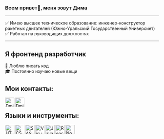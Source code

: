 ### Всем привет👋, меня зовут Дима

---

:white_check_mark: Имею высшее техническое образование: инженер-конструктор ракетных двигателей (Южно-Уральский Государственный Универсиет) <br/>
:white_check_mark: Работал на руководящих должностях

---

## Я фронтенд разработчик

:muscle: Люблю писать код <br/>
:mortar_board: Постоянно изучаю новые вещи <br/>

## Мои контакты:

[<img align="left" alt="DmitryTsirul | Instagram" width="30px" src="https://img.icons8.com/3d-fluency/100/000000/3d-fluency-instagram-logo.png"/>][instagram]
[<img align="left" alt="DmitryTsirul | Telegram" width="30px" src="https://img.icons8.com/fluency/48/000000/telegram-app.png"/>][telegram]

 <br/>

## Языки и инструменты:

<img align="left" alt="HTML" width="30px" src="https://img.icons8.com/color/48/000000/html-5--v1.png"/>
<img align="left" alt="CSS" width="30px" src="https://img.icons8.com/color/48/000000/css3.png"/>
<img align="left" alt="SASS" width="30px" src="https://img.icons8.com/color/48/000000/sass.png"/>
<img align="left" alt="Visual Studio Code" width="30px" src="https://img.icons8.com/fluency/48/000000/visual-studio-code-insides.png"/>
<img align="left" alt="Javascript" width="30px" src="https://img.icons8.com/color/48/000000/javascript--v1.png"/>
<img align="left" alt="React" width="30px" src="https://img.icons8.com/color/48/000000/react-native.png"/>
<img align="left" alt="Node.js" width="30px" src="https://img.icons8.com/fluency/48/000000/node-js.png"/>

<br/>
<br/>

[instagram]: https://www.instagram.com/dmitry_tsirul/?hl=ru
[telegram]: https://t.me/Unstopo
